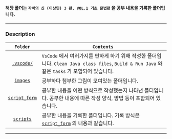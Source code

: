 
#### 해당 폴더는 `자바의 신 (이상민) 3 판, VOL.1 기초 문법편` 을 공부 내용을 기록한 폴더입니다.

---

### Description

|`Folder`|`Contents`|
|:---:|---|
|[`.vscode/`](./.vscode/)|`VsCode` 에서 여러가지를 편하게 하기 위해 작성한 폴더입니다. `Clean Java class files`, `Build & Run Java` 와 같은 `tasks` 가 포함되어 있습니다.|
|[`images`](./images/)|공부하다 첨부한 그림이 모여있는 폴더입니다.|
|[`script_form`](./script_form/)|공부한 내용을 어떤 방식으로 작성했는지 나타낸 폴더입니다. 공부한 내용에 따른 작성 양식, 방법 등이 포함되어 있습니다.|
|[`scripts`](./scripts/)|공부한 내용을 기록한 폴더입니다. 기록 방식은 [`script_form`](./script_form/) 의 내용과 같습니다.|

---

